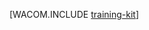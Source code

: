 <properties linkid="dev-net-training-kit" urlDisplayName="Training Kit" pageTitle="Windows Azure Training Kit - Windows Azure resources" metaKeywords="Azure training kit, Azure trainingkit, Azure training download" description="Download and install the Windows Azure training kit which provides a comprehensive set of technical content to help you learn about Windows Azure." metaCanonical="" services="" documentationCenter=".NET" title="" authors="" solutions="" manager="" editor="" />






[WACOM.INCLUDE [training-kit](../includes/training-kit.md)]
